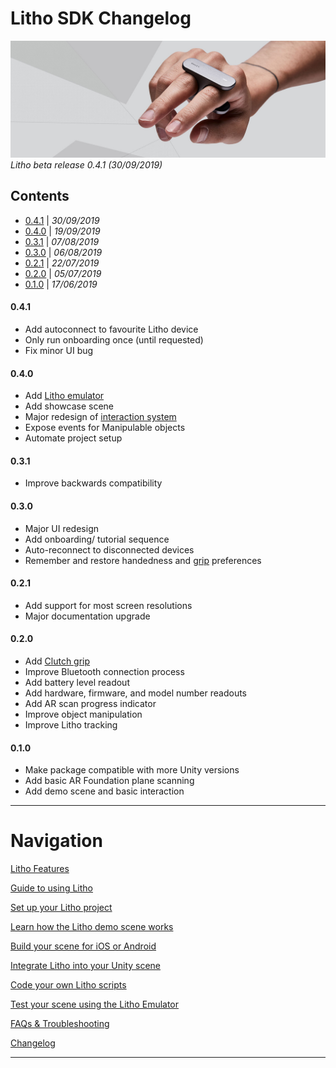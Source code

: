 # Litho SDK Changelog

[![Banner image](Images/banner.jpg)](#)
_Litho beta release 0.4.1 (30/09/2019)_

## Contents

* [0.4.1](#041) | *30/09/2019*
* [0.4.0](#040) | *19/09/2019*
* [0.3.1](#031) | *07/08/2019*
* [0.3.0](#030) | *06/08/2019*
* [0.2.1](#021) | *22/07/2019*
* [0.2.0](#020) | *05/07/2019*
* [0.1.0](#010) | *17/06/2019*

#### 0.4.1

* Add autoconnect to favourite Litho device
* Only run onboarding once (until requested)
* Fix minor UI bug

#### 0.4.0

* Add [Litho emulator](Features/LithoEmulator.md)
* Add showcase scene
* Major redesign of [interaction system](Manual/UnityScripting.md#basic-interaction-components)
* Expose events for Manipulable objects
* Automate project setup

#### 0.3.1

* Improve backwards compatibility

#### 0.3.0

* Major UI redesign
* Add onboarding/ tutorial sequence
* Auto-reconnect to disconnected devices
* Remember and restore handedness and [grip](Manual/UsingLitho.md#clutch-grip) preferences

#### 0.2.1

* Add support for most screen resolutions
* Major documentation upgrade

#### 0.2.0

* Add [Clutch grip](Manual/UsingLitho.md#clutch-grip)
* Improve Bluetooth connection process
* Add battery level readout
* Add hardware, firmware, and model number readouts
* Add AR scan progress indicator
* Improve object manipulation
* Improve Litho tracking

#### 0.1.0

* Make package compatible with more Unity versions
* Add basic AR Foundation plane scanning
* Add demo scene and basic interaction

---

# Navigation

[Litho Features](Features/README.md)

[Guide to using Litho](Manual/UsingLitho.md)

[Set up your Litho project](Manual/ProjectSetup.md)

[Learn how the Litho demo scene works](Manual/DemoScene.md)

[Build your scene for iOS or Android](Manual/BuildInstructions.md)

[Integrate Litho into your Unity scene](Manual/UnityIntegration.md)

[Code your own Litho scripts](Manual/UnityScripting.md)

[Test your scene using the Litho Emulator](Features/LithoEmulator.md)

[FAQs & Troubleshooting](Manual/FAQ.md)

[Changelog](Changelog.md)

---
